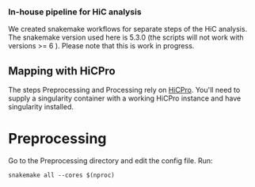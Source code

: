 ### In-house pipeline for HiC analysis

We created snakemake workflows for separate steps of the HiC analysis. The snakemake version used here is 5.3.0 (the scripts will not work with versions >= 6 ). Please note that this is work in progress. 

## Mapping with HiCPro

The steps Preprocessing and Processing rely on [HiCPro](https://github.com/nservant/HiC-Pro). You'll need to supply a singularity container with a working HiCPro instance and have singularity installed.

# Preprocessing

Go to the Preprocessing directory and edit the config file. Run:

```
snakemake all --cores $(nproc)
```